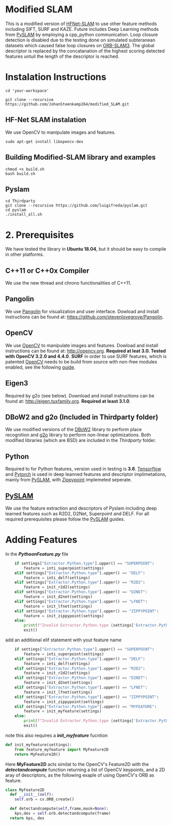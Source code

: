 # Modified SLAM
This is a modified version of [HFNet-SLAM](https://github.com/LiuLimingCode/HFNet_SLAM) to use other feature methods including SIFT, SURF and KAZE. Future includes Deep Learning methods from [PySLAM](https://github.com/luigifreda/pyslam) by employing a cpp_python communication. Loop closure detection is disabled due to the testing done on simulated subteranean datasets which caused false loop closures on [ORB-SLAM3](https://github.com/UZ-SLAMLab/ORB_SLAM3). The global descriptor is replaced by the concatanation of the highest scoring detected features untuil the length of the descriptor is reached.

# Instalation Instructions

```
cd 'your-workspace'
```

```
git clone --recursive https://github.com/JohanSteenkamp264/modified_SLAM.git
```


## HF-Net SLAM instalation
We use OpenCV to manipulate images and features.

```
sudo apt-get install libopencv-dev
```

## Building Modified-SLAM library and examples

```
chmod +x build.sh
bash build.sh
```

## Pyslam
```
cd Thirdparty
git clone --recursive https://github.com/luigifreda/pyslam.git
cd pyslam
./install_all.sh

```

# 2. Prerequisites
We have tested the library in **Ubuntu 18.04**, but it should be easy to compile in other platforms. 

## C++11 or C++0x Compiler
We use the new thread and chrono functionalities of C++11.

## Pangolin
We use [Pangolin](https://github.com/stevenlovegrove/Pangolin) for visualization and user interface. Dowload and install instructions can be found at: https://github.com/stevenlovegrove/Pangolin.

## OpenCV
We use [OpenCV](http://opencv.org) to manipulate images and features. Dowload and install instructions can be found at: http://opencv.org. **Required at leat 3.0. Tested with OpenCV 3.2.0 and 4.4.0**.
**SURF**
  in order to use SURF features, which is patented [OpenCV](http://opencv.org) needs to be build from source with non-free modules enabled, see the following [guide](https://drthitirat.wordpress.com/2019/01/20/opencv-python-build-opencv-4-0-1-dev-contrib-non-free-siftsurf-from-sources-on-windows-10-64-bit-os/).

## Eigen3
Required by g2o (see below). Download and install instructions can be found at: http://eigen.tuxfamily.org. **Required at least 3.1.0**.

## DBoW2 and g2o (Included in Thirdparty folder)
We use modified versions of the [DBoW2](https://github.com/dorian3d/DBoW2) library to perform place recognition and [g2o](https://github.com/RainerKuemmerle/g2o) library to perform non-linear optimizations. Both modified libraries (which are BSD) are included in the *Thirdparty* folder.

## Python
Required to for Python features, version used in testing is **3.6**. [Tensorflow](https://www.tensorflow.org/install) and [Pytorch](https://pytorch.org/get-started/locally/) is used in deep leanned features and descriptor implimetations, mainly from [PySLAM](https://github.com/luigifreda/pyslam), with [Zippypoint](https://github.com/menelaoskanakis/ZippyPoint) implemeted seperate. 

## [PySLAM](https://github.com/luigifreda/pyslam)
We use the feature extraction and descriptors of Pyslam including deep learned features such as R2D2, D2Net, Superpoint and DELF. For all required prerequisites please follow the [PySLAM](https://github.com/luigifreda/pyslam) guides.

# Adding Features
In the ***PythoonFeature.py*** file
```Python
    if settings["Extractor.Python.type"].upper() == "SUPERPOINT":
        feature = inti_superpoint(settings)
    elif settings["Extractor.Python.type"].upper() == "DELF":
        feature = inti_delf(settings)
    elif settings["Extractor.Python.type"].upper() == "R2D2":
        feature = init_r2d2(settings)
    elif settings["Extractor.Python.type"].upper() == "D2NET":
        feature = init_d2net(settings)
    elif settings["Extractor.Python.type"].upper() == "LFNET":
        feature = init_lfnet(settings)
    elif settings["Extractor.Python.type"].upper() == "ZIPPYPOINT":
        feature = init_zippypoint(settings)
    else:
        print(f"Invalid Extractor.Python.type {settings['Extractor.Python.type']}")
        exit()
```
add an additional elif statement with yout feature name
```Python
    if settings["Extractor.Python.type"].upper() == "SUPERPOINT":
        feature = inti_superpoint(settings)
    elif settings["Extractor.Python.type"].upper() == "DELF":
        feature = inti_delf(settings)
    elif settings["Extractor.Python.type"].upper() == "R2D2":
        feature = init_r2d2(settings)
    elif settings["Extractor.Python.type"].upper() == "D2NET":
        feature = init_d2net(settings)
    elif settings["Extractor.Python.type"].upper() == "LFNET":
        feature = init_lfnet(settings)
    elif settings["Extractor.Python.type"].upper() == "ZIPPYPOINT":
        feature = init_zippypoint(settings)
    elif settings["Extractor.Python.type"].upper() == "MYFEATURE":
        feature = init_myfeature(settings)
    else:
        print(f"Invalid Extractor.Python.type {settings['Extractor.Python.type']}")
        exit()
```
note this also requires a ***init_myfeature*** fucntion
```Python
def init_myfeature(settings):
    from feature_myfeature import MyFeature2D
    return MyFeature2D()
```
Here **MyFeature2D** acts similat to the OpenCV's Feature2D with the ***detectandcompute*** function returning a list of OpenCV keypoints, and a 2D aray of descriptors, as the following exaple of using OpenCV's ORB as feature.
```Python
class MyFeature2D
  def __init__(self):
    self.orb = cv.ORB_create()

  def detectandcompute(self,frame,mask=None):
    kps,des = self.orb.detectandcompute(frame)
  return kps, des
 
```

